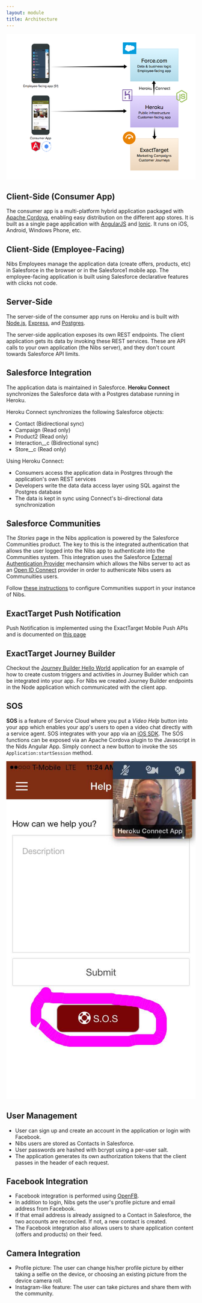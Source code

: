 ```yaml
---
layout: module
title: Architecture
---
```

![alt tag](images/architecture.png)

## Client-Side (Consumer App)

The consumer app is a multi-platform hybrid application packaged with [Apache Cordova](https://cordova.apache.org/), enabling easy distribution on the different app stores. It is built as a single page application with [AngularJS](https://angularjs.org/) and [Ionic](http://ionicframework.com/). It runs on iOS, Android, Windows Phone, etc.  

## Client-Side (Employee-Facing)

Nibs Employees manage the application data (create offers, products, etc) in Salesforce in the browser or in the Salesforce1 mobile app. The employee-facing application is built using Salesforce declarative features with clicks not code. 

## Server-Side

The server-side of the consumer app runs on Heroku and is built with [Node.js](http://nodejs.org/), [Express](http://expressjs.com/), and [Postgres](https://www.heroku.com/postgres).

The server-side application exposes its own REST endpoints. The client application gets its data by invoking these REST services. These are API calls to your own application (the Nibs server), and they don't count towards Salesforce API limits.


## Salesforce Integration

The application data is maintained in Salesforce. **Heroku Connect** synchronizes the Salesforce data with a Postgres database running in Heroku.

Heroku Connect synchronizes the following Salesforce objects:

- Contact (Bidirectional sync)
- Campaign (Read only)
- Product2 (Read only)
- Interaction__c (Bidirectional sync)
- Store__c (Read only)

Using Heroku Connect:
 
 - Consumers access the application data in Postgres through the application's own REST services 
 - Developers write the data data access layer using SQL against the Postgres database
 - The data is kept in sync using Connect's bi-directional data synchronization
 
## Salesforce Communities

The _Stories_ page in the Nibs application is powered by the Salesforce Communities product. The key
to this is the integrated authentication that allows the user logged into the Nibs 
app to authenticate into the Communities system. This integration uses the Salesforce 
[External Authentication Provider](https://help.salesforce.com/apex/HTViewHelpDoc?id=sso_provider_openid_connect.htm&language=en_US)
mechansim which allows the Nibs server to act as an [Open ID Connect](http://openid.net/connect/) provider
in order to authenicate Nibs users as Communuities users.

Follow [these instructions](communities.html) to configure Communities support in your instance
of Nibs.


## ExactTarget Push Notification

Push Notification is implemented using the ExactTarget Mobile Push APIs and is documented on [this page](push.html)

## ExactTarget Journey Builder

Checkout the [Journey Builder Hello World](https://github.com/ExactTarget/journey-builder-custom-hello-world) application
for an example of how to create custom triggers and activities in Journey Builder which can be integrated into
your app. For Nibs we created Journey Builder endpoints in the Node application which communicated with the 
client app.

## SOS

**SOS** is a feature of Service Cloud where you put a _Video Help_ button into your app which enables your
app's users to open a video chat directly with a service agent. SOS integrates with your app via an 
[iOS SDK](https://github.com/goinstant/sos-guides). The SOS functions can be exposed via an Apache Cordova
plugin to the Javascript in the Nids Angular App. Simply connect a new button to invoke the 
`SOS Application:startSession` method.

![alt tag](images/sos_screenshot.jpg)

## User Management

- User can sign up and create an account in the application or login with Facebook.
- Nibs users are stored as Contacts in Salesforce.
- User passwords are hashed with bcrypt using a per-user salt.
- The application generates its own authorization tokens that the client passes in the header of each request.

## Facebook Integration

- Facebook integration is performed using [OpenFB](https://github.com/ccoenraets/OpenFB).
- In addition to login, Nibs gets the user's profile picture and email address from Facebook.
- If that email address is already assigned to a Contact in Salesforce, the two accounts are reconciled. If not, a new contact is created.
- The Facebook integration also allows users to share application content (offers and products) on their feed.

## Camera Integration

- Profile picture: The user can change his/her profile picture by either taking a selfie on the device, or choosing an existing picture from the device camera roll.
- Instagram-like feature: The user can take pictures and share them with the community.
